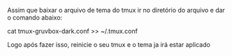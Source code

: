 Assim que baixar o arquivo de tema do tmux ir no diretório do arquivo e dar o comando abaixo:

cat tmux-gruvbox-dark.conf >> ~/.tmux.conf

Logo após fazer isso, reinicie o seu tmux e o tema ja irá estar aplicado